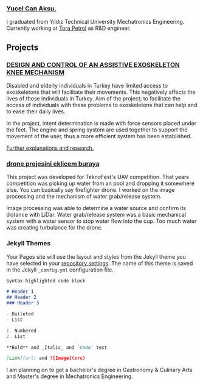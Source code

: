 ### <a href="lemonke.jpg" target="_blank">Yucel Can Aksu.</a>

I graduated from Yıldız Technical University Mechatronics Engineering. Currently working at [Tora Petrol](https://torapetrol.com/en/) as R&D engineer.

## Projects
### [DESIGN AND CONTROL OF AN ASSISTIVE EXOSKELETON KNEE MECHANISM](https://youtu.be/8KTMSBecCQ8)

Disabled and elderly individuals in Turkey have limited access to exoskeletons that will facilitate their movements. This negatively affects the lives of those individuals in Turkey. Aim of the project; to facilitate the access of individuals with these problems to exoskeletons that can help and to ease their daily lives.

In the project, intent determination is made with force sensors placed under the feet. The engine and spring system are used together to support the movement of the user, thus a more efficient system has been established.

<a href="design_and_control_of_an_assistive_exoskeleton_knee_mechanism.pdf" target="_blank">Further explanations and research.</a>

### [drone projesini eklicem buraya]()
This project was developed for TeknoFest's UAV competition. That years competition was picking up water from an pool and dropping it somewhere else. You can basically say firefighter drone. I worked on the image processing and the mechanism of water grab/release system.

Image processing was able to determine a water source and confirm its distance with LiDar. Water grab/release system was a basic mechanical system with a water sensor to stop water flow into the cup. Too much water was creating turbulance for the drone.

### Jekyll Themes

Your Pages site will use the layout and styles from the Jekyll theme you have selected in your [repository settings](https://github.com/yucelcanaksu/yucelcanaksu.github.io/settings/pages). The name of this theme is saved in the Jekyll `_config.yml` configuration file.



```markdown
Syntax highlighted code block

# Header 1
## Header 2
### Header 3

- Bulleted
- List

1. Numbered
2. List

**Bold** and _Italic_ and `Code` text

[Link](url) and ![Image](src)
```

I am planning on to get a bachelor's degree in Gastronomy & Culinary Arts and Master's degree in Mechatronics Engineering.
